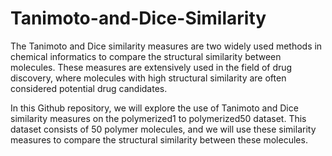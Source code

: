 # Tanimoto-and-Dice-Similarity

The Tanimoto and Dice similarity measures are two widely used methods in chemical informatics to compare the structural similarity between molecules. These measures are extensively used in the field of drug discovery, where molecules with high structural similarity are often considered potential drug candidates.

In this Github repository, we will explore the use of Tanimoto and Dice similarity measures on the polymerized1 to polymerized50 dataset. This dataset consists of 50 polymer molecules, and we will use these similarity measures to compare the structural similarity between these molecules.
